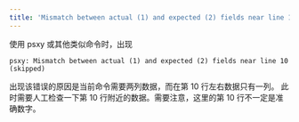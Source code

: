 ```yaml
---
title: 'Mismatch between actual (1) and expected (2) fields near line 10 (skipped)'
---
```


使用 psxy 或其他类似命令时，出现

    psxy: Mismatch between actual (1) and expected (2) fields near line 10 (skipped)

出现该错误的原因是当前命令需要两列数据，而在第 10 行左右数据只有一列。
此时需要人工检查一下第 10 行附近的数据。需要注意，这里的第 10 行不一定是准确数字。
